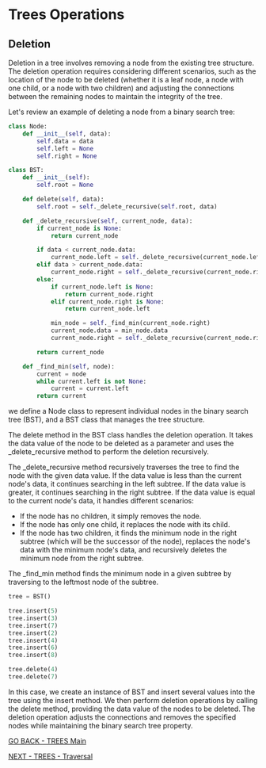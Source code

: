 # Trees Operations
## Deletion
Deletion in a tree involves removing a node from the existing tree structure. The deletion operation requires considering different scenarios, such as the location of the node to be deleted (whether it is a leaf node, a node with one child, or a node with two children) and adjusting the connections between the remaining nodes to maintain the integrity of the tree.

Let's review an example of deleting a node from a binary search tree:
````python
class Node:
    def __init__(self, data):
        self.data = data
        self.left = None
        self.right = None

class BST:
    def __init__(self):
        self.root = None

    def delete(self, data):
        self.root = self._delete_recursive(self.root, data)

    def _delete_recursive(self, current_node, data):
        if current_node is None:
            return current_node

        if data < current_node.data:
            current_node.left = self._delete_recursive(current_node.left, data)
        elif data > current_node.data:
            current_node.right = self._delete_recursive(current_node.right, data)
        else:
            if current_node.left is None:
                return current_node.right
            elif current_node.right is None:
                return current_node.left

            min_node = self._find_min(current_node.right)
            current_node.data = min_node.data
            current_node.right = self._delete_recursive(current_node.right, min_node.data)

        return current_node

    def _find_min(self, node):
        current = node
        while current.left is not None:
            current = current.left
        return current

````
 we define a Node class to represent individual nodes in the binary search tree (BST), and a BST class that manages the tree structure.

The delete method in the BST class handles the deletion operation. It takes the data value of the node to be deleted as a parameter and uses the _delete_recursive method to perform the deletion recursively.

The _delete_recursive method recursively traverses the tree to find the node with the given data value. If the data value is less than the current node's data, it continues searching in the left subtree. If the data value is greater, it continues searching in the right subtree. If the data value is equal to the current node's data, it handles different scenarios:

* If the node has no children, it simply removes the node.
* If the node has only one child, it replaces the node with its child.
* If the node has two children, it finds the minimum node in the right subtree (which will be the successor of the node), replaces the node's data with the minimum node's data, and recursively deletes the minimum node from the right subtree.

The _find_min method finds the minimum node in a given subtree by traversing to the leftmost node of the subtree.

````python
tree = BST()

tree.insert(5)
tree.insert(3)
tree.insert(7)
tree.insert(2)
tree.insert(4)
tree.insert(6)
tree.insert(8)

tree.delete(4)
tree.delete(7)
````
In this case, we create an instance of BST and insert several values into the tree using the insert method. We then perform deletion operations by calling the delete method, providing the data value of the nodes to be deleted. The deletion operation adjusts the connections and removes the specified nodes while maintaining the binary search tree property.

[GO BACK - TREES Main](3-Tree.md)

[NEXT - TREES - Traversal](3-Tree-Oper-3.md)